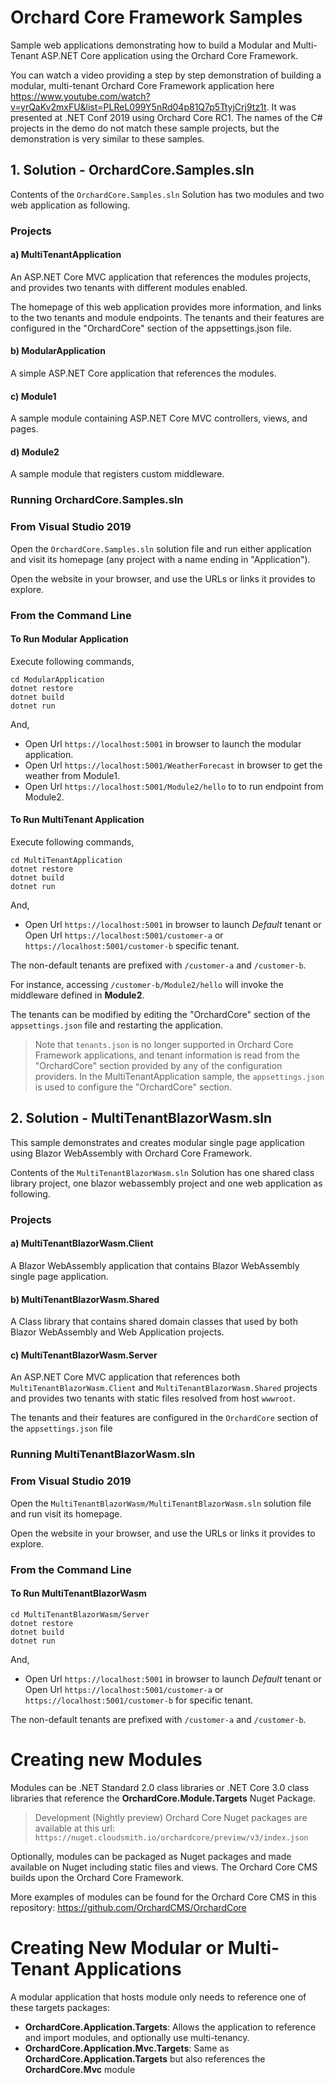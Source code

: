 # Orchard Core Framework Samples

Sample web applications demonstrating how to build a Modular and Multi-Tenant ASP.NET Core application using the Orchard Core Framework.

You can watch a video providing a step by step demonstration of building a modular, multi-tenant Orchard Core Framework application here https://www.youtube.com/watch?v=yrQaKv2mxFU&list=PLReL099Y5nRd04p81Q7p5TtyjCrj9tz1t. It was presented at .NET Conf 2019 using Orchard Core RC1. The names of the C# projects in the demo do not match these sample projects, but the demonstration is very similar to these samples.

## 1. Solution - OrchardCore.Samples.sln
Contents of the `OrchardCore.Samples.sln` Solution has two modules and two web application as following.
### Projects 
#### a) MultiTenantApplication

An ASP.NET Core MVC application that references the modules projects, and provides two tenants with different modules enabled.

The homepage of this web application provides more information, and links to the two tenants and module endpoints. The tenants and their features are configured in the "OrchardCore" section of the appsettings.json file.

#### b) ModularApplication

A simple ASP.NET Core application that references the modules.

#### c) Module1

A sample module containing ASP.NET Core MVC controllers, views, and pages.

#### d) Module2

A sample module that registers custom middleware.

### Running OrchardCore.Samples.sln

### From Visual Studio 2019

Open the `OrchardCore.Samples.sln` solution file and run either application and visit its homepage (any project with a name ending in "Application"). 

Open the website in your browser, and use the URLs or links it provides to explore.

### From the Command Line

#### To Run Modular Application 
Execute following commands,
```dotnetcli
cd ModularApplication
dotnet restore
dotnet build
dotnet run
```

And, 
- Open Url `https://localhost:5001` in browser to launch the modular application.
- Open Url `https://localhost:5001/WeatherForecast` in browser to get the weather from Module1. 
- Open Url `https://localhost:5001/Module2/hello` to to run endpoint from Module2.


#### To Run MultiTenant Application
Execute following commands,
```dotnetcli
cd MultiTenantApplication
dotnet restore
dotnet build
dotnet run
```

And, 
 
- Open Url `https://localhost:5001` in browser to launch *Default* tenant or Open Url `https://localhost:5001/customer-a` or `https://localhost:5001/customer-b` specific tenant.  


The non-default tenants are prefixed with `/customer-a` and `/customer-b`.

For instance, accessing `/customer-b/Module2/hello` will invoke the middleware defined in **Module2**.

The tenants can be modified by editing the "OrchardCore" section of the `appsettings.json` file and restarting the application.

>Note that `tenants.json` is no longer supported in Orchard Core Framework applications, and tenant information is read from the "OrchardCore" section provided by any of the configuration providers.
In the MultiTenantApplication sample, the `appsettings.json` is used to configure the "OrchardCore" section. 

## 2. Solution - MultiTenantBlazorWasm.sln 
This sample demonstrates and creates modular single page application using Blazor WebAssembly with Orchard Core Framework. 

Contents of the `MultiTenantBlazorWasm.sln` Solution has one shared class library project, one blazor webassembly project and one  web application as following.

### Projects 
#### a) MultiTenantBlazorWasm.Client

A Blazor WebAssembly application that contains Blazor WebAssembly single page application.

#### b) MultiTenantBlazorWasm.Shared

A Class library that contains shared domain classes that used by both Blazor WebAssembly and Web Application projects.

#### c) MultiTenantBlazorWasm.Server

An ASP.NET Core MVC application that references both `MultiTenantBlazorWasm.Client` and `MultiTenantBlazorWasm.Shared` projects and provides two tenants with static files resolved from host `wwwroot`.

The tenants and their features are configured in the `OrchardCore` section of the `appsettings.json` file

### Running MultiTenantBlazorWasm.sln 

### From Visual Studio 2019

Open the `MultiTenantBlazorWasm/MultiTenantBlazorWasm.sln` solution file and run  visit its homepage. 

Open the website in your browser, and use the URLs or links it provides to explore.

### From the Command Line

#### To Run MultiTenantBlazorWasm

```dotnetcli
cd MultiTenantBlazorWasm/Server
dotnet restore
dotnet build
dotnet run
```

And, 
 
- Open Url `https://localhost:5001` in browser to launch *Default* tenant or Open Url `https://localhost:5001/customer-a` or `https://localhost:5001/customer-b` for specific tenant.  


The non-default tenants are prefixed with `/customer-a` and `/customer-b`.


# Creating new Modules

Modules can be .NET Standard 2.0 class libraries or .NET Core 3.0 class libraries that reference the **OrchardCore.Module.Targets** Nuget Package.

>Development (Nightly preview) Orchard Core Nuget packages are available at this url: `https://nuget.cloudsmith.io/orchardcore/preview/v3/index.json`

Optionally, modules can be packaged as Nuget packages and made available on Nuget including static files and views.
The Orchard Core CMS builds upon the Orchard Core Framework.

More examples of modules can be found for the Orchard Core CMS in this repository: https://github.com/OrchardCMS/OrchardCore

# Creating New Modular or Multi-Tenant Applications

A modular application that hosts module only needs to reference one of these targets packages:

- **OrchardCore.Application.Targets**: Allows the application to reference and import modules, and optionally use multi-tenancy.
- **OrchardCore.Application.Mvc.Targets**: Same as **OrchardCore.Application.Targets** but also references the **OrchardCore.Mvc** module
